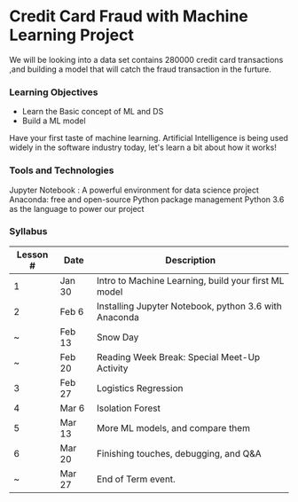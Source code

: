 # Credit Card Fraud with Machine Learning Project

We will be looking into a data set contains 280000 credit card transactions ,and building a model that will catch the fraud transaction in the furture.

### Learning Objectives

* Learn the Basic concept of ML and DS
* Build a ML model

Have your first taste of machine learning. Artificial Intelligence is being used widely in the software industry today, let's learn a bit about how it works!

### Tools and Technologies
Jupyter Notebook : A powerful environment for data science project
Anaconda: free and open-source Python package management
Python 3.6 as the language to power our project

### Syllabus

|Lesson #	|Date	 |Description
|   --      | --     | --
|1	        |Jan 30  |Intro to Machine Learning, build your first ML model
|2	        |Feb 6	 |Installing Jupyter Notebook, python 3.6 with Anaconda
|~	        |Feb 13  |Snow Day
|~          |Feb 20  |Reading Week Break: Special Meet-Up Activity
|3	        |Feb 27	 |Logistics Regression
|4	        |Mar 6	 |Isolation Forest
|5	        |Mar 13	 |More ML models, and compare them
|6          |Mar 20  |Finishing touches, debugging, and Q&A 
|~	        |Mar 27	 |End of Term event.
